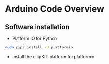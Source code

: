 # Arduino Code Overview

## Software installation

* Platform IO for Python
```bash
sudo pip3 install -U platformio
```

* Install the chipKIT  platform for platformio


